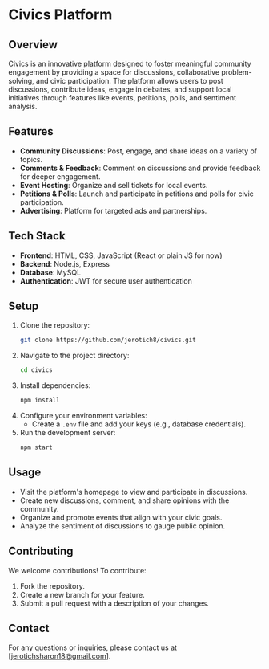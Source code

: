 # Civics Platform

## Overview
Civics is an innovative platform designed to foster meaningful community engagement by providing a space for discussions, collaborative problem-solving, and civic participation. The platform allows users to post discussions, contribute ideas, engage in debates, and support local initiatives through features like events, petitions, polls, and sentiment analysis.

## Features
- **Community Discussions**: Post, engage, and share ideas on a variety of topics.
- **Comments & Feedback**: Comment on discussions and provide feedback for deeper engagement.
- **Event Hosting**: Organize and sell tickets for local events.
- **Petitions & Polls**: Launch and participate in petitions and polls for civic participation.
- **Advertising**: Platform for targeted ads and partnerships.

## Tech Stack
- **Frontend**: HTML, CSS, JavaScript (React or plain JS for now)
- **Backend**: Node.js, Express
- **Database**: MySQL
- **Authentication**: JWT for secure user authentication

## Setup
1. Clone the repository:
   ```bash
   git clone https://github.com/jerotich8/civics.git
   ```
2. Navigate to the project directory:
   ```bash
   cd civics
   ```
3. Install dependencies:
   ```bash
   npm install
   ```
4. Configure your environment variables:
   - Create a `.env` file and add your keys (e.g., database credentials).
5. Run the development server:
   ```bash
   npm start
   ```
   
## Usage
- Visit the platform's homepage to view and participate in discussions.
- Create new discussions, comment, and share opinions with the community.
- Organize and promote events that align with your civic goals.
- Analyze the sentiment of discussions to gauge public opinion.

## Contributing
We welcome contributions! To contribute:
1. Fork the repository.
2. Create a new branch for your feature.
3. Submit a pull request with a description of your changes.


## Contact
For any questions or inquiries, please contact us at [jerotichsharon18@gmail.com].
